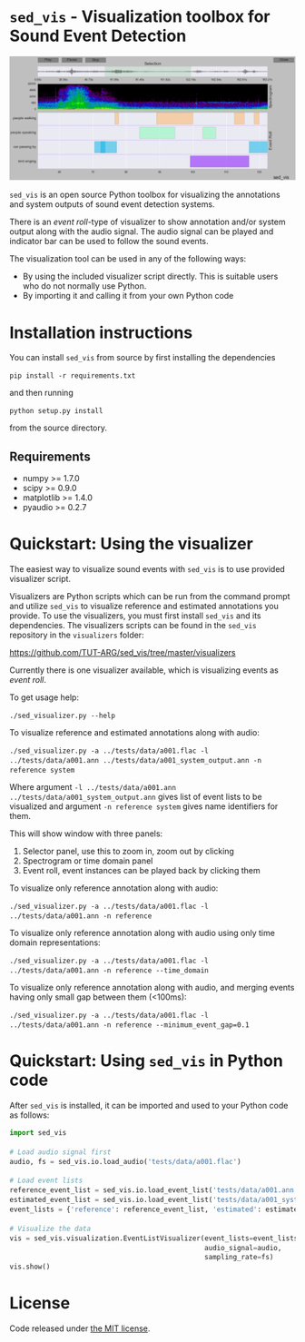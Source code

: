 ``sed_vis`` - Visualization toolbox for Sound Event Detection
=============================================================

![screen capture](screen_capture.png)

``sed_vis`` is an open source Python toolbox for visualizing the annotations and system outputs of sound event detection systems.

There is an *event roll*-type of visualizer to show annotation and/or system output along with the audio signal. The audio signal can be played and indicator bar can be used to follow the sound events. 

The visualization tool can be used in any of the following ways:

* By using the included visualizer script directly. This is suitable users who do not normally use Python.
* By importing it and calling it from your own Python code

Installation instructions
=========================

You can install ``sed_vis`` from source by first installing the dependencies

``pip install -r requirements.txt``

and then running

``python setup.py install``

from the source directory.

Requirements
------------

* numpy >= 1.7.0
* scipy >= 0.9.0
* matplotlib >= 1.4.0
* pyaudio >= 0.2.7

Quickstart: Using the visualizer
================================

The easiest way to visualize sound events with ``sed_vis`` is to use provided visualizer script.

Visualizers are Python scripts which can be run from the command prompt and utilize ``sed_vis`` to visualize reference and estimated annotations you provide. 
To use the visualizers, you must first install ``sed_vis`` and its dependencies.
The visualizers scripts can be found in the ``sed_vis`` repository in the ``visualizers`` folder:

https://github.com/TUT-ARG/sed_vis/tree/master/visualizers

Currently there is one visualizer available, which is visualizing events as *event roll*.

To get usage help:

``./sed_visualizer.py --help``

To visualize reference and estimated annotations along with audio:

``./sed_visualizer.py -a ../tests/data/a001.flac -l ../tests/data/a001.ann ../tests/data/a001_system_output.ann -n reference system``

Where argument ``-l ../tests/data/a001.ann ../tests/data/a001_system_output.ann`` gives list of event lists to be visualized and argument ``-n reference system`` gives name identifiers for them.

This will show window with three panels: 

1. Selector panel, use this to zoom in, zoom out by clicking 
2. Spectrogram or time domain panel
3. Event roll, event instances can be played back by clicking them

To visualize only reference annotation along with audio:

``./sed_visualizer.py -a ../tests/data/a001.flac -l ../tests/data/a001.ann -n reference``

To visualize only reference annotation along with audio using only time domain representations:

``./sed_visualizer.py -a ../tests/data/a001.flac -l ../tests/data/a001.ann -n reference --time_domain``

To visualize only reference annotation along with audio, and merging events having only small gap between them (<100ms):

``./sed_visualizer.py -a ../tests/data/a001.flac -l ../tests/data/a001.ann -n reference --minimum_event_gap=0.1``

Quickstart: Using ``sed_vis`` in Python code
=============================================

After ``sed_vis`` is installed, it can be imported and used to your Python code as follows:

```python
import sed_vis

# Load audio signal first
audio, fs = sed_vis.io.load_audio('tests/data/a001.flac')

# Load event lists
reference_event_list = sed_vis.io.load_event_list('tests/data/a001.ann')
estimated_event_list = sed_vis.io.load_event_list('tests/data/a001_system_output.ann')
event_lists = {'reference': reference_event_list, 'estimated': estimated_event_list}

# Visualize the data
vis = sed_vis.visualization.EventListVisualizer(event_lists=event_lists,
                                                audio_signal=audio,
                                                sampling_rate=fs)
vis.show()
```

License
=======

Code released under [the MIT license](https://github.com/TUT-ARG/sed_vis/tree/master/LICENSE.txt). 